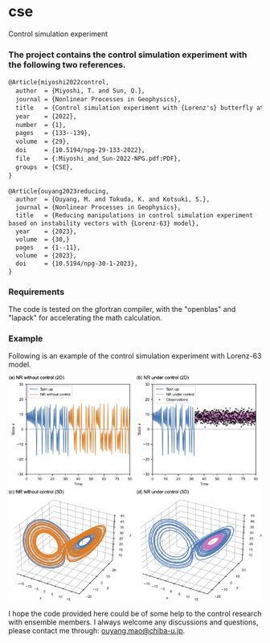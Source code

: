 # cse
Control simulation experiment

### The project contains the control simulation experiment with the following two references.

```LaTeX
@Article{miyoshi2022control,
  author  = {Miyoshi, T. and Sun, Q.},
  journal = {Nonlinear Processes in Geophysics},
  title   = {Control simulation experiment with {Lorenz's} butterfly attractor},
  year    = {2022},
  number  = {1},
  pages   = {133--139},
  volume  = {29},
  doi     = {10.5194/npg-29-133-2022},
  file    = {:Miyoshi_and_Sun-2022-NPG.pdf:PDF},
  groups  = {CSE},
}
```
```
@Article{ouyang2023reducing,
  author  = {Ouyang, M. and Tokuda, K. and Kotsuki, S.},
  journal = {Nonlinear Processes in Geophysics},
  title   = {Reducing manipulations in control simulation experiment based on instability vectors with {Lorenz-63} model},
  year    = {2023},
  volume  = {30,}
  pages   = {1--11},
  volume  = {2023},
  doi     = {10.5194/npg-30-1-2023},
}
```

### Requirements
The code is tested on the gfortran compiler, with the "openblas" and "lapack" for accelerating the math calculation.

### Example
Following is an example of the control simulation experiment with Lorenz-63 model.

![cse_Lorenz63](./figure/exp_demo.png)

I hope the code provided here could be of some help to the control research with ensemble members. 
I always welcome any discussions and questions, please contact me through: ouyang.mao@chiba-u.jp. 
